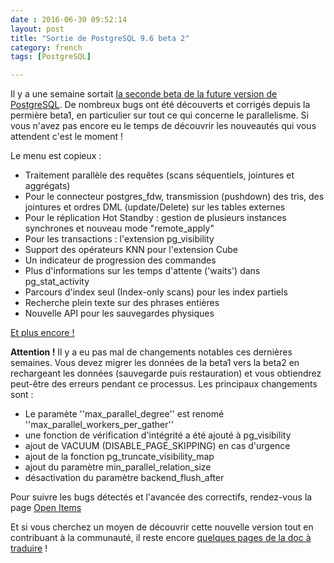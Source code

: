 ```yaml
---
date : 2016-06-30 09:52:14
layout: post
title: "Sortie de PostgreSQL 9.6 beta 2"
category: french
tags: [PostgreSQL]

---
```


Il y a une semaine sortait [la seconde beta de la future version de PostgreSQL](https://www.postgresql.org/about/news/1677/). 
De nombreux bugs ont été découverts et corrigés depuis la permière beta1, en particulier sur tout ce qui concerne le parallelisme. Si vous n'avez pas encore eu le temps de découvrir les nouveautés qui vous attendent c'est le moment ! 

Le menu est copieux :

* Traitement parallèle des requêtes (scans séquentiels, jointures et aggrégats)
* Pour le connecteur postgres_fdw, transmission (pushdown) des tris, des jointures et ordres DML (update/Delete) sur les tables externes
* Pour le réplication Hot Standby :  gestion de plusieurs instances synchrones et nouveau mode "remote_apply"
* Pour les transactions :  l'extension pg_visibility
* Support des opérateurs KNN pour l'extension Cube
* Un indicateur de progression des commandes
* Plus d'informations sur les temps d'attente ('waits') dans pg_stat_activity
* Parcours d'index seul (Index-only scans) pour les index partiels
* Recherche plein texte sur des phrases entières
* Nouvelle API pour les sauvegardes physiques

[Et plus encore !](https://wiki.postgresql.org/wiki/Newin96)

**Attention !** Il y a eu pas mal de changements notables ces dernières semaines. Vous devez migrer les données de la beta1 vers la beta2 en rechargeant les données (sauvegarde puis restauration) et vous obtiendrez peut-être des erreurs pendant ce processus. Les principaux changements sont :

* Le paramète ''max_parallel_degree'' est renomé ''max_parallel_workers_per_gather''
* une fonction de vérification d'intégrité a été ajouté à pg_visibility
* ajout de VACUUM (DISABLE_PAGE_SKIPPING) en cas d'urgence
* ajout de la fonction pg_truncate_visibility_map
* ajout du paramètre min_parallel_relation_size
* désactivation du paramètre backend_flush_after

Pour suivre les bugs détectés et l'avancée des correctifs, rendez-vous la page [Open Items](https://wiki.postgresql.org/wiki/PostgreSQL_9.6_Open_Items)

Et si vous cherchez un moyen de découvrir cette nouvelle version tout en contribuant à la communauté, il reste encore [quelques pages de la doc à traduire](http://blog.guillaume.lelarge.info/index.php/post/2016/05/20/Quelques-nouvelles-sur-les-traductions-du-manuel) !


